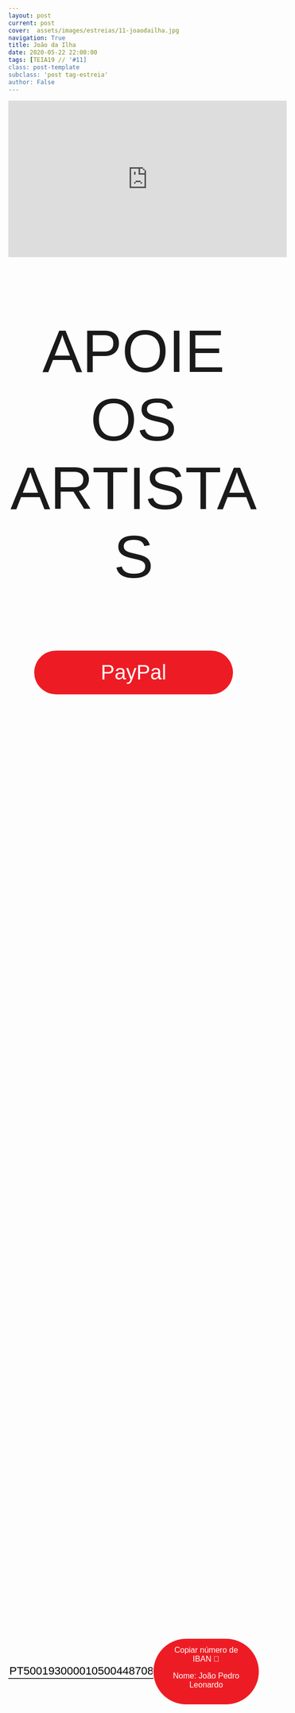 ```yaml
---
layout: post
current: post
cover:  assets/images/estreias/11-joaodailha.jpg
navigation: True
title: João da Ilha
date: 2020-05-22 22:00:00
tags: [TEIA19 // '#11]
class: post-template
subclass: 'post tag-estreia'
author: False
---
```


<!-- warning: keep the content after the ? in the link, for autoplay -->
<iframe width="560" height="315" src="https://www.youtube.com/embed/NdBsT2W-zdw?rel=0&amp;autoplay=1&amp;controls=0&amp;showinfo=0" frameborder="0" allow="accelerometer; autoplay; encrypted-media; gyroscope; picture-in-picture" allowfullscreen></iframe>



<!-- CSS code for some personalization -->
<style>
    .button {
      margin: auto;  
      display: block;
      border-radius: 70px;
      background-color: #ED1C24;
      border: none;
      color: #FFFFFF;
      text-align: center;
      font-family: "Verdana", sans-serif;
      font-size: 2.6rem;
      padding: 20px;
      width: 25rem;
      transition: all 0.5s;
      cursor: pointer;
    }
    
    .button span {
      cursor: pointer;
      display: inline-block;
      position: relative;
      transition: 0.5s;
    }
    
    .button span:after {
      content: '\00bb';
      position: absolute;
      opacity: 0;
      top: 0;
      right: -20px;
      transition: 0.5s;
    }
    
    .button:hover span {
      padding-right: 25px;
    }
    
    .button:hover span:after {
      opacity: 1;
      right: 0;
       display: inline-block;
    }


    .apoia {
        font-family: "Avant Garde", Avantgarde, "Century Gothic", CenturyGothic, "AppleGothic", sans-serif;
        font-size: 3vmax;
        text-align: center;
        text-transform: uppercase;
        text-rendering: optimizeLegibility;
    }


    .iban{
      margin: auto;  
      text-align: center;
      font-family: "Verdana", sans-serif;
      font-size: 1.8rem;
      padding-top: 2rem;
    }

    .btn {
      border: none;
      background-color: inherit;
      padding: 14px 28px;
      font-size: 16px;
      cursor: pointer;
      display: inline-block;
      font-family: "Verdana", sans-serif;
      border-radius: 70px;
    }

    .btn:hover {background: #454545;}

    .success {color: green;}
    .info {color: dodgerblue;}
    .warning {color: orange;}
    .danger {color: red;}
    .default {color: black;}

    /* Blue */
    .info {
      color: white;
      background: #2196F3;
      background-color: #ED1C24;
      font-family: "Verdana", sans-serif;
    }

    .info:hover {
      background: #454545;
      color: white;
    }

    .no-outline:focus {
      outline: none;
    }

  .info_numbers{
    font-family: "Verdana", sans-serif;
    font-size: 1.4rem;
  }
    
    .centerthat{
      height: 100%;
      display: flex;
      align-items: center;
      justify-content: center;
    }

    input {
      border-top-style: hidden;
      border-right-style: hidden;
      border-left-style: hidden;
      border-bottom-style: groove;
    }

</style>

<!-- JAVASCRIPT functions for autocopying text-->
<script>
function myFunction() {
  /* Get the text field */
  var copyText = document.getElementById("myInput");

  /* Select the text field */
  copyText.select();
  copyText.setSelectionRange(0, 99999); /*For mobile devices*/

  /* Copy the text inside the text field */
  document.execCommand("copy");

  // /* Alert the copied text */
  // alert("Copied the text: " + copyText.value);
}
function myFunction2() {
  /* Get the text field */
  var copyText = document.getElementById("myInput2");

  /* Select the text field */
  copyText.select();
  copyText.setSelectionRange(0, 99999); /*For mobile devices*/

  /* Copy the text inside the text field */
  document.execCommand("copy");

  // /* Alert the copied text */
  // alert("Copied the text: " + copyText.value);
}
</script>




<div class="center">
    <p class = "apoia">Apoie os artistas</p> 
    <button class="button" onclick="window.location.href = 'https://paypal.me/joaodailha';"><span>PayPal </span></button>
<br>
<div class = "centerthat">
  <!-- The text field -->
  <input type="text" class="no-outline info_numbers" value="PT50019300001050044870877" id="myInput"> 
  <!-- The button used to copy the text -->
  <button class="btn info"  onclick="myFunction()">Copiar número de IBAN 🏧 <br />

  Nome: João Pedro Leonardo </button>
</div>
<br>
<br>

 <div class = "centerthat"> 
  <!-- The text field -->
  <input type="text" class="no-outline info_numbers" value="928023143" id="myInput2">
  <!-- The button used to copy the text -->
  <button class="btn info" onclick="myFunction2()">Copiar número de MBWAY 📲</button>
</div>

</div>  



<br>

Dono de uma voz cálida e intimista, João da Ilha transpõe para sua música as raízes e o universo açoriano, cruzando a música tradicional com correntes contemporâneas da música popular, que vão do pop ao jazz, passando pela world music, a que o próprio designa por 'música do Atlântico'.

O João nasceu na Ilha Terceira, onde absorveu muitas das influências para a sua música. Desenvolveu posteriormente o seu percurso em Portugal Continental, nomeadamente na região de Setúbal onde se estabeleceu durante quase 20 anos, mantendo sempre a ponte entre as Ilhas Açorianas e o Continente. Em 2019 estabelece-se de novo na sua ilha de origem continuando a divulgar a sua música de inspiração atlântica.
Em 2020 prepara novas canções com um novo álbum "Quatro Estações Num Dia", inspirado numa vivência plena de açorianidade, passível de ser experienciada em qualquer das nove ilhas do arquipélago.


### Segue João da Ilha
* Web: <a href="http://www.joaodailha.com">http://www.joaodailha.com</a>
* Bandcamp: <a href="https://joaodailha.bandcamp.com/">https://joaodailha.bandcamp.com/</a>
* Facebook: <a href="https://www.facebook.com/joaodailha">https://www.facebook.com/joaodailha</a>
* Instagram: <a href="https://www.instagram.com/joaodailhamusic/">https://www.instagram.com/joaodailhamusic/</a>
* YouTube: <a href="https://www.youtube.com/c/JoaodaIlha">https://www.youtube.com/c/JoaodaIlha/</a>


